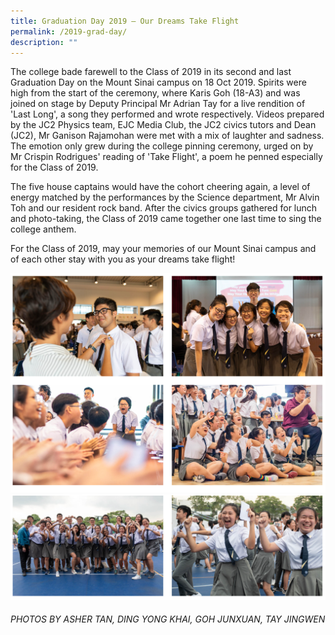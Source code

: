 ```yaml
---
title: Graduation Day 2019 – Our Dreams Take Flight
permalink: /2019-grad-day/
description: ""
---
```

The college bade farewell to the Class of 2019 in its second and last Graduation Day on the Mount Sinai campus on 18 Oct 2019. Spirits were high from the start of the ceremony, where Karis Goh (18-A3) and was joined on stage by Deputy Principal Mr Adrian Tay for a live rendition of 'Last Long', a song they performed and wrote respectively. Videos prepared by the JC2 Physics team, EJC Media Club, the JC2 civics tutors and Dean (JC2), Mr Ganison Rajamohan were met with a mix of laughter and sadness. The emotion only grew during the college pinning ceremony, urged on by Mr Crispin Rodrigues' reading of 'Take Flight', a poem he penned especially for the Class of 2019.

The five house captains would have the cohort cheering again, a level of energy matched by the performances by the Science department, Mr Alvin Toh and our resident rock band. After the civics groups gathered for lunch and photo-taking, the Class of 2019 came together one last time to sing the college anthem.

For the Class of 2019, may your memories of our Mount Sinai campus and of each other stay with you as your dreams take flight!

![](/images/2019gd-1.png)
![](/images/2019gd-2.png)


###### PHOTOS BY ASHER TAN, DING YONG KHAI, GOH JUNXUAN, TAY JINGWEN